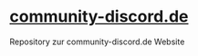 # [community-discord.de](https://community-discord.de)

Repository zur community-discord.de Website
